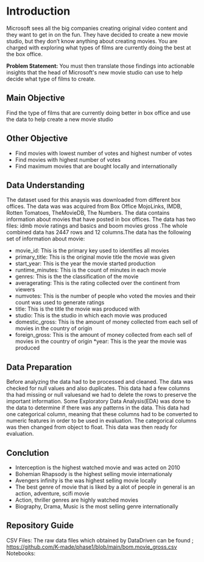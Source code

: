 # Introduction
Microsoft sees all the big companies creating original video content and they want to get in on the fun. They have decided to create a new movie studio, but they don’t know anything about creating movies. You are charged with exploring what types of films are currently doing the best at the box office.

**Problem Statement:** You must then translate those findings into actionable insights that the head of Microsoft's new movie studio can use to help decide what type of films to create.

## Main Objective
 Find the type of films that are currently doing better in box office and use the data to help create a new movie studio

## Other Objective
* Find movies with lowest number of votes and highest number of votes
* Find movies with highest number of votes
* Find maximum movies that are bought locally and internationally

## Data Understanding
 The dataset used for this anaysis was downloaded from different box offices. The data was was acquired from Box Office MojoLinks, IMDB, Rotten Tomatoes, TheMovieDB, The Numbers. The data contains information about movies that have posted in box offices. The data has two files: idmb movie ratings and basics and boom movies gross .The whole combined data has 2447 rows and 12 columns.The data has the following set of information about movie:
*  movie_id: This is the primary key used to identifies all movies
* primary_title: This is the original movie title the movie was given
* start_year: This is the year the movie started production
* runtime_minutes: This is the count of minutes in each movie  
* genres: This is the the classification of the movie
* averagerating: This is the rating collected over the continent from viewers
* numvotes: This is the number of people who voted the movies and their  count was used to generate ratings
* title: This is the title the movie was produced with
* studio: This is the studio in which each movie was produced
* domestic_gross: This is the amount of money collected from each sell of movies in the country of origin 
* foreign_gross:    This is the amount of money collected from each sell of movies in the country of origin
*year: This is the year the movie was produced

## Data Preparation
Before analyzing the data had to be processed and cleaned. The data was checked for null values and also duplicates. This data had a few columns tha had missing or null valuesand we had to delete the rows to preserve the important information. Some Exploratory Data Analysis(EDA) was done to the data to determine if there was any patterns in the data. This data had one categorical column, meaning that these columns had to be converted to numeric features in order to be used in evaluation. The categorical columns was then changed from object to float. This data was then ready for evaluation.

## Conclution
* Interception is the highest watched movie and was acted on 2010
* Bohemian Rhapsody is the highest selling movie internationaly
* Avengers infinity is the was highest selling movie locally
* The best genre of movie that is liked by a alot of people in general is an  action, adventure, scifi movie
* Action, thriller genres are highly watched movies 
* Biography, Drama, Music is the most selling genre internationally

## Repository Guide
CSV Files:
The raw data files which obtained by DataDriven can be found ;
https://github.com/K-made/phase1/blob/main/bom.movie_gross.csv
Notebooks:



